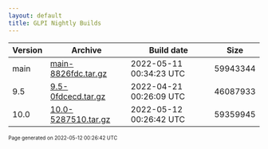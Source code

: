 ```yaml
---
layout: default
title: GLPI Nightly Builds
---
```


Version|Archive|Build date|Size
---|---|---|---
main|[main-8826fdc.tar.gz](main-8826fdc.tar.gz)|2022-05-11 00:34:23 UTC|59943344
9.5|[9.5-0fdcecd.tar.gz](9.5-0fdcecd.tar.gz)|2022-04-21 00:26:09 UTC|46087933
10.0|[10.0-5287510.tar.gz](10.0-5287510.tar.gz)|2022-05-12 00:26:42 UTC|59359945

<font size="1">Page generated on 2022-05-12 00:26:42 UTC</font>
